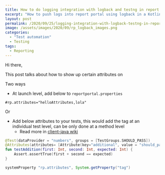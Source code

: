 ```yaml
---
title: How to do logging integration with logback and testng in report portal
excerpt: "How to push logs into report portal using logback in a Kotlin/TestNG/Gradle project"
layout: post
permalink: /2020/09/25/logging-integration-with-logback-testng-in-report-portal/
image: /assets/images/2020/09/rp_logback_images.png
categories:
  - "Test automation"
  - Testing
tags:
  - Reporting
---
```


Hi there,

This post talks about how to show up certain attributes on 

Two ways

- At launch level, add below to `reportportal.properties`

```text
#rp.attributes="helloAttributes,lola"
```

Or

- Add below attributes to your tests, this would add the tag at an individual test level, can be only done at a method level
  - Read more in [client-java wiki](https://github.com/reportportal/client-java/wiki/Test-item-attributes)


```kotlin
@Test(dataProvider = "numbers", groups = [TestGroups.SHOULD_PASS])
@Attributes(attributes= [Attribute(key="additional", value = "should_pass")])
fun testAddition(first: Int, second: Int, expected: Int) {
    Assert.assertTrue(first + second == expected)
}
```


```groovy
systemProperty "rp.attributes", System.getProperty("tag")
```